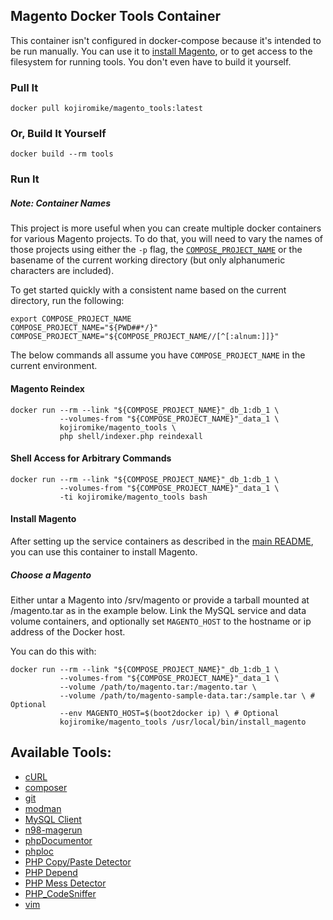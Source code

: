 ## Magento Docker Tools Container

This container isn't configured in docker-compose because it's intended to be
run manually. You can use it to [install Magento](#installing-magento), or to
get access to the filesystem for running tools.
You don't even have to build it yourself.

### Pull It

    docker pull kojiromike/magento_tools:latest

### Or, Build It Yourself

    docker build --rm tools

### Run It

##### Note: Container Names

This project is more useful when you can create multiple docker containers for
various Magento projects. To do that, you will need to vary the names of those
projects using either the `-p` flag, the
[`COMPOSE_PROJECT_NAME`](http://docs.docker.com/compose/cli/#compose95project95name)
or the basename of the current working directory (but only alphanumeric
characters are included).

To get started quickly with a consistent name based on the current directory,
run the following:

    export COMPOSE_PROJECT_NAME
    COMPOSE_PROJECT_NAME="${PWD##*/}"
    COMPOSE_PROJECT_NAME="${COMPOSE_PROJECT_NAME//[^[:alnum:]]}"

The below commands all assume you have `COMPOSE_PROJECT_NAME` in the current
environment.

#### Magento Reindex

    docker run --rm --link "${COMPOSE_PROJECT_NAME}"_db_1:db_1 \
               --volumes-from "${COMPOSE_PROJECT_NAME}"_data_1 \
               kojiromike/magento_tools \
               php shell/indexer.php reindexall

#### Shell Access for Arbitrary Commands

    docker run --rm --link "${COMPOSE_PROJECT_NAME}"_db_1:db_1 \
               --volumes-from "${COMPOSE_PROJECT_NAME}"_data_1 \
               -ti kojiromike/magento_tools bash

#### Install Magento

After setting up the service containers as described in the
[main README](https://github.com/kojiromike/docker-magento/blob/master/README.md),
you can use this container to install Magento.

##### Choose a Magento

Either untar a Magento into /srv/magento or provide a tarball mounted at
/magento.tar as in the example below. Link the MySQL service and data volume
containers, and optionally set `MAGENTO_HOST` to the hostname or ip address
of the Docker host.

You can do this with:

    docker run --rm --link "${COMPOSE_PROJECT_NAME}"_db_1:db_1 \
               --volumes-from "${COMPOSE_PROJECT_NAME}"_data_1 \
               --volume /path/to/magento.tar:/magento.tar \
               --volume /path/to/magento-sample-data.tar:/sample.tar \ # Optional
               --env MAGENTO_HOST=$(boot2docker ip) \ # Optional
               kojiromike/magento_tools /usr/local/bin/install_magento

## Available Tools:

- [cURL](http://curl.haxx.se/)
- [composer](https://getcomposer.org/)
- [git](http://git-scm.com/)
- [modman](https://github.com/colinmollenhour/modman)
- [MySQL Client](http://dev.mysql.com/doc/refman/5.6/en/programs-client.html)
- [n98-magerun](https://github.com/netz98/n98-magerun)
- [phpDocumentor](http://www.phpdoc.org/)
- [phploc](https://github.com/sebastianbergmann/phploc)
- [PHP Copy/Paste Detector](https://github.com/sebastianbergmann/phpcpd)
- [PHP Depend](http://pdepend.org/)
- [PHP Mess Detector](http://phpmd.org/)
- [PHP\_CodeSniffer](https://github.com/squizlabs/PHP_CodeSniffer)
- [vim](http://www.vim.org/about.php)
